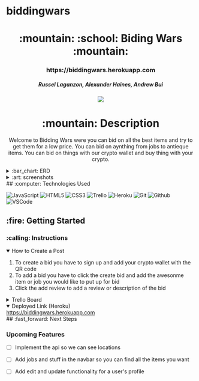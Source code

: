 # biddingwars

<div align="center">
<h1>
:mountain: :school: Biding Wars :mountain:
</h1>

<h3>https://biddingwars.herokuapp.com</h3>

<h5>Russel Laganzon, Alexander Haines, Andrew Bui</h5>

<a href="https://www.linkedin.com/in/alexander-haines-9a9956238/" target="_blank">
<a href="https://www.linkedin.com/in/russel-laganzon/" target="_blank">
<a href="https://www.linkedin.com/in/andrew-quang-bui/" target="_blank">

<img
  src="https://img.shields.io/badge/-@username-blue?style=flat&logo=Linkedin&logoColor=white"
/>
</a>

<h1>:mountain: Description</h1>

<p>
Welcome to Bidding Wars were you can bid on all the best items and try to get them for a low price. You can bid on aynthing from jobs to antieque items. You can bid on things with our crypto wallet and buy thing with your crypto.
</p>

</div>

<details>
  <summary>:bar_chart: ERD</summary>

| Description  | Screenshot |
| :----------: | ---------- |
| <h3>ERD</h3> | <img       |

    src="https://i.imgur.com/bKFV2eb.png"
    width="700"

/>

</details>

<details>
  <summary>:art: screenshots</summary>

   <h3 align="center">Home page</h3> | <img
    src="https://i.imgur.com/nWTvQ3G.png"
    width="700"
  />

   <h3 align="center">Log In</h3> | <img
    src="https://i.imgur.com/2iocKx7.png"
    width="700"

   <h3 align="center">Sign Up</h3> | <img
    src="https://i.imgur.com/3vpqmWs.png"
    width="700"
  /> 
</details>
## :computer: Technologies Used

![JavaScript](https://img.shields.io/badge/-JavaScript-333?style=flat&logo=javascript)
![HTML5](https://img.shields.io/badge/-HTML5-333?style=flat&logo=html5)
![CSS3](https://img.shields.io/badge/-CSS-333?style=flat&logo=css3)
![Trello](https://img.shields.io/badge/-Trello-333?style=flat&logo=trello)
![Heroku](https://img.shields.io/badge/-Heroku-333?style=flat&logo=heroku)
![Git](https://img.shields.io/badge/-Git-333?style=flat&logo=git)
![Github](https://img.shields.io/badge/-GitHub-333?style=flat&logo=github)
![VSCode](https://img.shields.io/badge/-VS_Code-333?style=flat&logo=visualstudio)

<h2>:fire: Getting Started</h2>

<h3>:calling: Instructions</h3>
<details open>
  <summary>How to Create a Post</summary>
  <ol>
    <li>
      To create a bid you have to sign up and add your crypto wallet with the QR code
    </li>
    <li>
     To add a bid you have to click the create bid and add the awesonme item or job you would like to put up for bid
    </li>
    <li>Click the add review to add a review or description of the bid</li>
  </ol>
</details>

<details>
  <h3>:link: Links</h3>
  <summary>Trello Board</summary>
  <a href="https://trello.com/b/tQjXhAb2/bidding-wars"
    >https://trello.com/b/tQjXhAb2/bidding-wars</a>
</details>

<details open>
  <summary>Deployed Link (Heroku)</summary>
  <a href=""
    >https://biddingwars.herokuapp.com</a>
</details>
## :fast_forward: Next Steps

### Upcoming Features

- [ ] Implement the api so we can see locations

- [ ] Add jobs and stuff in the navbar so you can find all the items you want

- [ ] Add edit and update functionality for a user's profile
